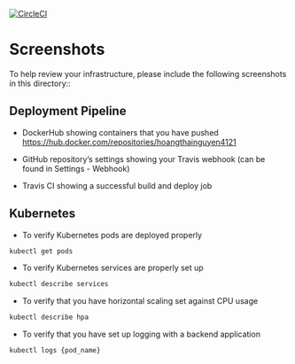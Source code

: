 [![CircleCI](https://dl.circleci.com/status-badge/img/gh/hoangthainguyen4121/udacity-project-3-cloud-dev/tree/Main.svg?style=svg)](https://dl.circleci.com/status-badge/redirect/gh/hoangthainguyen4121/udacity-project-3-cloud-dev/tree/Main)

# Screenshots
To help review your infrastructure, please include the following screenshots in this directory::

## Deployment Pipeline
* DockerHub showing containers that you have pushed
https://hub.docker.com/repositories/hoangthainguyen4121

* GitHub repository’s settings showing your Travis webhook (can be found in Settings - Webhook)
* Travis CI showing a successful build and deploy job

## Kubernetes
* To verify Kubernetes pods are deployed properly
```bash
kubectl get pods
```
* To verify Kubernetes services are properly set up
```bash
kubectl describe services
```
* To verify that you have horizontal scaling set against CPU usage
```bash
kubectl describe hpa
```
* To verify that you have set up logging with a backend application
```bash
kubectl logs {pod_name}
```
